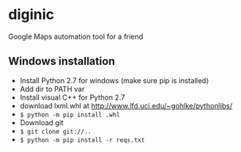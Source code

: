 # diginic
Google Maps automation tool for a friend

## Windows installation

* Install Python 2.7 for windows (make sure pip is installed)
* Add dir to PATH var
* Install visual C++ for Python 2.7
* download lxml.whl at http://www.lfd.uci.edu/~gohlke/pythonlibs/
* `$ python -m pip install .whl`
* Download git
* `$ git clone git://..`
* `$ python -m pip install -r reqs.txt`
